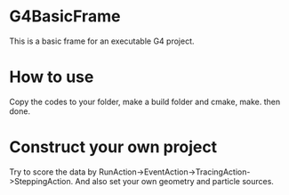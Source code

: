 # G4BasicFrame
This is a basic frame for an executable G4 project.

# How to use
Copy the codes to your folder, make a build folder and cmake, make. then done.

# Construct your own project
Try to score the data by RunAction->EventAction->TracingAction->SteppingAction. 
And also set your own geometry and particle sources.
